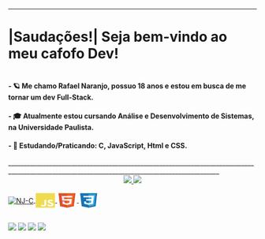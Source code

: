 ___________________________________________________________________________________________________________________________________________________________
<h1>|Saudações!| Seja bem-vindo ao meu cafofo Dev!<h1>
 

  <h4>- 🪐 Me chamo Rafael Naranjo, possuo 18 anos e estou em busca de me tornar um dev Full-Stack.</h4>
  <h4>- 🎓  Atualmente estou cursando Análise e Desenvolvimento de Sistemas, na Universidade Paulista.</h4>
    <h4>- 🌱 Estudando/Praticando: C, JavaScript, Html e CSS.</h4>
   _________________________________________________________________________________________________________________________________________________
<div align="center">
  <a href="https://github.com/Naranjex">
  <img height="180em" src="https://github-readme-stats.vercel.app/api?username=naranjex&show_icons=true&theme=gruvbox&include_all_commits=true&count_private=true"/>
  <img height="180em" src="https://github-readme-stats.vercel.app/api/top-langs/?username=naranjex&layout=compact&langs_count=7&theme=gruvbox"/>
</div>

<div style="display: inline_block"><br>
  <img align="center" alt="NJ-C" height="30" width="40" src="https://cdn.jsdelivr.net/gh/devicons/devicon/icons/c/c-plain.svg" /> 
  <img align="center" alt="NJ-Js" height="30" width="40" src="https://raw.githubusercontent.com/devicons/devicon/master/icons/javascript/javascript-plain.svg">
  <img align="center" alt="NJ-HTML" height="30" width="40" src="https://raw.githubusercontent.com/devicons/devicon/master/icons/html5/html5-original.svg">
  <img align="center" alt="NJ-CSS" height="30" width="40" src="https://raw.githubusercontent.com/devicons/devicon/master/icons/css3/css3-original.svg">
</div>
  
  ##
 
<div> 
  <a href="https://www.instagram.com/r.jajino/" target="_blank"><img src="https://img.shields.io/badge/-Instagram-%23E4405F?style=for-the-badge&logo=instagram&logoColor=white" target="_blank"></a>
 <a href="https://discord.com/523678646955802625" target="_blank"><img src="https://img.shields.io/badge/Discord-7289DA?style=for-the-badge&logo=discord&logoColor=white" target="_blank"></a> 
  <a href = "mailto:rafaeljajino@gmail.com"><img src=https://img.shields.io/badge/Gmail-D14836?style=for-the-badge&logo=gmail&logoColor=white target="_blank"></a>
  <a href="https://www.linkedin.com/in/rafael-naranjo-jajino-580b02210/" target="_blank"><img src="https://img.shields.io/badge/-LinkedIn-%230077B5?style=for-the-badge&logo=linkedin&logoColor=white" target="_blank"></a> 
</div>

